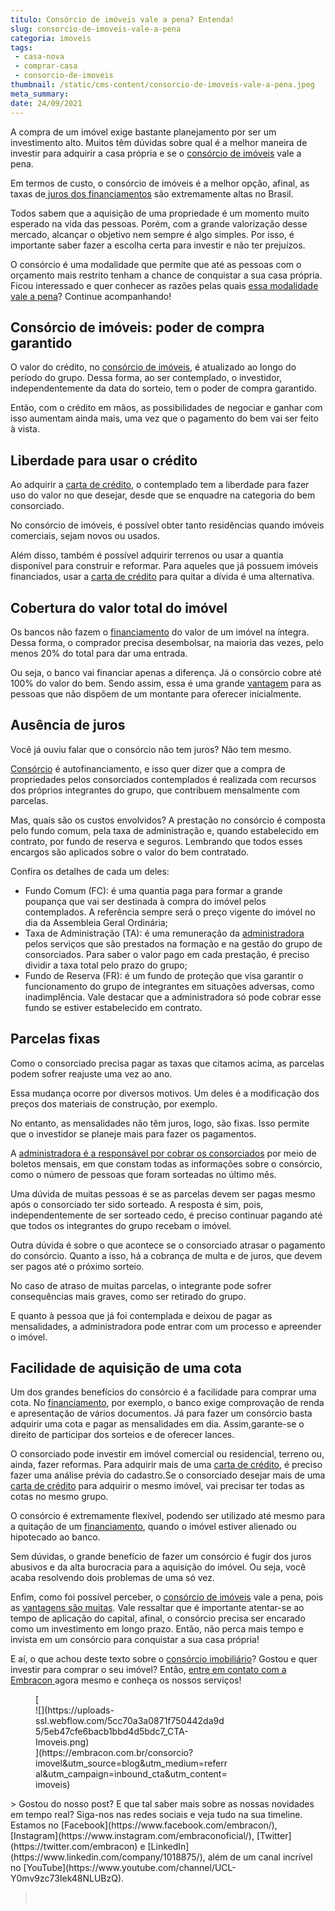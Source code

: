 ```yaml
---
titulo: Consórcio de imóveis vale a pena? Entenda!
slug: consorcio-de-imoveis-vale-a-pena
categoria: imoveis
tags:
 - casa-nova
 - comprar-casa
 - consorcio-de-imoveis
thumbnail: /static/cms-content/consorcio-de-imoveis-vale-a-pena.jpeg
meta_summary: 
date: 24/09/2021
---
```

A compra de um imóvel exige bastante planejamento por ser um investimento alto. Muitos têm dúvidas sobre qual é a melhor maneira de investir para adquirir a casa própria e se o [consórcio de imóveis](https://www.embracon.com.br/consorcio-de-imoveis) vale a pena.

Em termos de custo, o consórcio de imóveis é a melhor opção, afinal, as taxas de[ juros dos financiamentos](https://www.embracon.com.br/blog/financiamento-ou-consorcio-o-que-e-melhor-na-compra-de-um-imovel) são extremamente altas no Brasil.

Todos sabem que a aquisição de uma propriedade é um momento muito esperado na vida das pessoas. Porém, com a grande valorização desse mercado, alcançar o objetivo nem sempre é algo simples. Por isso, é importante saber fazer a escolha certa para investir e não ter prejuízos.

O consórcio é uma modalidade que permite que até as pessoas com o orçamento mais restrito tenham a chance de conquistar a sua casa própria. Ficou interessado e quer conhecer as razões pelas quais [essa modalidade vale a pena](https://www.embracon.com.br/blog/consorcio-vale-a-pena)? Continue acompanhando!

Consórcio de imóveis: poder de compra garantido
-----------------------------------------------

O valor do crédito, no [consórcio de imóveis](https://www.embracon.com.br/consorcio-de-imoveis), é atualizado ao longo do período do grupo. Dessa forma, ao ser contemplado, o investidor, independentemente da data do sorteio, tem o poder de compra garantido.

Então, com o crédito em mãos, as possibilidades de negociar e ganhar com isso aumentam ainda mais, uma vez que o pagamento do bem vai ser feito à vista.

Liberdade para usar o crédito
-----------------------------

Ao adquirir a [carta de crédito](https://www.embracon.com.br/conhecaoconsorcio/o-que-e-carta-de-credito), o contemplado tem a liberdade para fazer uso do valor no que desejar, desde que se enquadre na categoria do bem consorciado.

No consórcio de imóveis, é possível obter tanto residências quando imóveis comerciais, sejam novos ou usados.

Além disso, também é possível adquirir terrenos ou usar a quantia disponível para construir e reformar. Para aqueles que já possuem imóveis financiados, usar a [carta de crédito](https://www.embracon.com.br/conhecaoconsorcio/o-que-e-carta-de-credito) para quitar a dívida é uma alternativa.

Cobertura do valor total do imóvel
----------------------------------

Os bancos não fazem o [financiamento](https://www.embracon.com.br/blog/financiamento-ou-consorcio-o-que-e-melhor-na-compra-de-um-imovel) do valor de um imóvel na íntegra. Dessa forma, o comprador precisa desembolsar, na maioria das vezes, pelo menos 20% do total para dar uma entrada.

Ou seja, o banco vai financiar apenas a diferença. Já o consórcio cobre até 100% do valor do bem. Sendo assim, essa é uma grande [vantagem](https://www.embracon.com.br/blog/confira-10-vantagens-indiscutiveis-do-consorcio) para as pessoas que não dispõem de um montante para oferecer inicialmente.

Ausência de juros
-----------------

Você já ouviu falar que o consórcio não tem juros? Não tem mesmo.

[Consórcio](https://www.embracon.com.br/consorcio-de-imoveis) é autofinanciamento, e isso quer dizer que a compra de propriedades pelos consorciados contemplados é realizada com recursos dos próprios integrantes do grupo, que contribuem mensalmente com parcelas.

Mas, quais são os custos envolvidos? A prestação no consórcio é composta pelo fundo comum, pela taxa de administração e, quando estabelecido em contrato, por fundo de reserva e seguros. Lembrando que todos esses encargos são aplicados sobre o valor do bem contratado.

Confira os detalhes de cada um deles:

- Fundo Comum (FC): é uma quantia paga para formar a grande poupança que vai ser destinada à compra do imóvel pelos contemplados. A referência sempre será o preço vigente do imóvel no dia da Assembleia Geral Ordinária;
- Taxa de Administração (TA): é uma remuneração da [administradora](https://www.embracon.com.br/blog/afinal-o-que-uma-administradora-de-consorcio-faz) pelos serviços que são prestados na formação e na gestão do grupo de consorciados. Para saber o valor pago em cada prestação, é preciso dividir a taxa total pelo prazo do grupo;
- Fundo de Reserva (FR): é um fundo de proteção que visa garantir o funcionamento do grupo de integrantes em situações adversas, como inadimplência. Vale destacar que a administradora só pode cobrar esse fundo se estiver estabelecido em contrato.

Parcelas fixas
--------------

Como o consorciado precisa pagar as taxas que citamos acima, as parcelas podem sofrer reajuste uma vez ao ano.

Essa mudança ocorre por diversos motivos. Um deles é a modificação dos preços dos materiais de construção, por exemplo.

No entanto, as mensalidades não têm juros, logo, são fixas. Isso permite que o investidor se planeje mais para fazer os pagamentos.

A [administradora é a responsável por cobrar os consorciados](https://www.embracon.com.br/blog/afinal-o-que-uma-administradora-de-consorcio-faz) por meio de boletos mensais, em que constam todas as informações sobre o consórcio, como o número de pessoas que foram sorteadas no último mês.

Uma dúvida de muitas pessoas é se as parcelas devem ser pagas mesmo após o consorciado ter sido sorteado. A resposta é sim, pois, independentemente de ser sorteado cedo, é preciso continuar pagando até que todos os integrantes do grupo recebam o imóvel.

Outra dúvida é sobre o que acontece se o consorciado atrasar o pagamento do consórcio. Quanto a isso, há a cobrança de multa e de juros, que devem ser pagos até o próximo sorteio.

No caso de atraso de muitas parcelas, o integrante pode sofrer consequências mais graves, como ser retirado do grupo.

E quanto à pessoa que já foi contemplada e deixou de pagar as mensalidades, a administradora pode entrar com um processo e apreender o imóvel.

Facilidade de aquisição de uma cota
-----------------------------------

Um dos grandes benefícios do consórcio é a facilidade para comprar uma cota. No [financiamento](https://www.embracon.com.br/blog/financiamento-ou-consorcio-o-que-e-melhor-na-compra-de-um-imovel), por exemplo, o banco exige comprovação de renda e apresentação de vários documentos. Já para fazer um consórcio basta adquirir uma cota e pagar as mensalidades em dia. Assim,garante-se o direito de participar dos sorteios e de oferecer lances.

O consorciado pode investir em imóvel comercial ou residencial, terreno ou, ainda, fazer reformas. Para adquirir mais de uma [carta de crédito](https://www.embracon.com.br/conhecaoconsorcio/o-que-e-carta-de-credito), é preciso fazer uma análise prévia do cadastro.Se o consorciado desejar mais de uma [carta de crédito](https://www.embracon.com.br/conhecaoconsorcio/o-que-e-carta-de-credito) para adquirir o mesmo imóvel, vai precisar ter todas as cotas no mesmo grupo.

O consórcio é extremamente flexível, podendo ser utilizado até mesmo para a quitação de um [financiamento](https://www.embracon.com.br/blog/financiamento-ou-consorcio-o-que-e-melhor-na-compra-de-um-imovel), quando o imóvel estiver alienado ou hipotecado ao banco.

Sem dúvidas, o grande benefício de fazer um consórcio é fugir dos juros abusivos e da alta burocracia para a aquisição do imóvel. Ou seja, você acaba resolvendo dois problemas de uma só vez.

Enfim, como foi possível perceber, o [consórcio de imóveis](https://www.embracon.com.br/consorcio-de-imoveis) vale a pena, pois as [vantagens são muitas](https://www.embracon.com.br/blog/confira-10-vantagens-indiscutiveis-do-consorcio). Vale ressaltar que é importante atentar-se ao tempo de aplicação do capital, afinal, o consórcio precisa ser encarado como um investimento em longo prazo. Então, não perca mais tempo e invista em um consórcio para conquistar a sua casa própria!

E aí, o que achou deste texto sobre o [consórcio imobiliário](https://www.embracon.com.br/consorcio-de-imoveis)? Gostou e quer investir para comprar o seu imóvel? Então, [entre em contato com a Embracon ](https://www.embracon.com.br/)agora mesmo e conheça os nossos serviços!

<figure class="w-richtext-figure-type-image w-richtext-align-center" style="max-width:310px">[<div>![](https://uploads-ssl.webflow.com/5cc70a3a0871f750442da9d5/5eb47cfe6bacb1bbd4d5bdc7_CTA-Imoveis.png)</div>](https://embracon.com.br/consorcio?imovel&utm_source=blog&utm_medium=referral&utm_campaign=inbound_cta&utm_content=imoveis)</figure>> Gostou do nosso post? E que tal saber mais sobre as nossas novidades em tempo real? Siga-nos nas redes sociais e veja tudo na sua timeline. Estamos no [Facebook](https://www.facebook.com/embracon/), [Instagram](https://www.instagram.com/embraconoficial/), [Twitter](https://twitter.com/embracon) e [LinkedIn](https://www.linkedin.com/company/1018875/), além de um canal incrível no [YouTube](https://www.youtube.com/channel/UCL-Y0mv9zc73Iek48NLUBzQ).

> ‍
